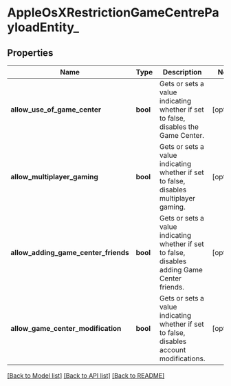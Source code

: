 # AppleOsXRestrictionGameCentrePayloadEntity_

## Properties
Name | Type | Description | Notes
------------ | ------------- | ------------- | -------------
**allow_use_of_game_center** | **bool** | Gets or sets a value indicating whether if set to false, disables the Game Center. | [optional] 
**allow_multiplayer_gaming** | **bool** | Gets or sets a value indicating whether if set to false, disables multiplayer gaming. | [optional] 
**allow_adding_game_center_friends** | **bool** | Gets or sets a value indicating whether if set to false, disables adding Game Center friends. | [optional] 
**allow_game_center_modification** | **bool** | Gets or sets a value indicating whether if set to false, disables account modifications. | [optional] 

[[Back to Model list]](../README.md#documentation-for-models) [[Back to API list]](../README.md#documentation-for-api-endpoints) [[Back to README]](../README.md)


